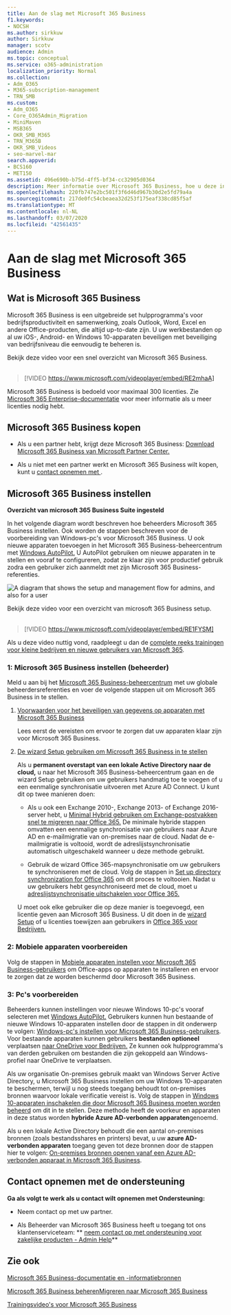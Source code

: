 ```yaml
---
title: Aan de slag met Microsoft 365 Business
f1.keywords:
- NOCSH
ms.author: sirkkuw
author: Sirkkuw
manager: scotv
audience: Admin
ms.topic: conceptual
ms.service: o365-administration
localization_priority: Normal
ms.collection:
- Adm_O365
- M365-subscription-management
- TRN_SMB
ms.custom:
- Adm_O365
- Core_O365Admin_Migration
- MiniMaven
- MSB365
- OKR_SMB_M365
- TRN_M365B
- OKR_SMB_Videos
- seo-marvel-mar
search.appverid:
- BCS160
- MET150
ms.assetid: 496e690b-b75d-4ff5-bf34-cc32905d0364
description: Meer informatie over Microsoft 365 Business, hoe u deze instellen en hoe u de apparaten en pc's van uw gebruikers voorbereidt om ervoor te zorgen dat ze worden beschermd door Microsoft 365 Business.
ms.openlocfilehash: 220fb747e2bc501f3f6d46d967b30d2e5fd79a4a
ms.sourcegitcommit: 217de0fc54cbeaea32d253f175eaf338cd85f5af
ms.translationtype: MT
ms.contentlocale: nl-NL
ms.lasthandoff: 03/07/2020
ms.locfileid: "42561435"
---
```

# <a name="get-started-with-microsoft-365-business"></a>Aan de slag met Microsoft 365 Business

## <a name="what-is-microsoft-365-business"></a>Wat is Microsoft 365 Business

Microsoft 365 Business is een uitgebreide set hulpprogramma's voor bedrijfsproductiviteit en samenwerking, zoals Outlook, Word, Excel en andere Office-producten, die altijd up-to-date zijn. U uw werkbestanden op al uw iOS-, Android- en Windows 10-apparaten beveiligen met beveiliging van bedrijfsniveau die eenvoudig te beheren is.

Bekijk deze video voor een snel overzicht van Microsoft 365 Business.<br><br>

> [!VIDEO https://www.microsoft.com/videoplayer/embed/RE2mhaA] 
  
Microsoft 365 Business is bedoeld voor maximaal 300 licenties. Zie [Microsoft 365 Enterprise-documentatie](https://go.microsoft.com/fwlink/p/?linkid=860986) voor meer informatie als u meer licenties nodig hebt. 
  
## <a name="get-microsoft-365-business"></a>Microsoft 365 Business kopen

- Als u een partner hebt, krijgt deze Microsoft 365 Business: [Download Microsoft 365 Business van Microsoft Partner Center.](get-microsoft-365-business.md)
    
- Als u niet met een partner werkt en Microsoft 365 Business wilt kopen, kunt u [contact opnemen met ](https://www.microsoft.com/microsoft-365/business).
    
## <a name="set-up-microsoft-365-business"></a>Microsoft 365 Business instellen

 **Overzicht van microsoft 365 Business Suite ingesteld**
  
In het volgende diagram wordt beschreven hoe beheerders Microsoft 365 Business instellen. Ook worden de stappen beschreven voor de voorbereiding van Windows-pc's voor Microsoft 365 Business. U ook nieuwe apparaten toevoegen in het Microsoft 365 Business-beheercentrum met [Windows AutoPilot.](add-autopilot-devices-and-profile.md) U AutoPilot gebruiken om nieuwe apparaten in te stellen en vooraf te configureren, zodat ze klaar zijn voor productief gebruik zodra een gebruiker zich aanmeldt met zijn Microsoft 365 Business-referenties.
  
![A diagram that shows the setup and management flow for admins, and also for a user](../media/249f81fc-7e79-44c7-8425-3a0b7b651c3b.png)

Bekijk deze video voor een overzicht van microsoft 365 Business setup.<br><br>

> [!VIDEO https://www.microsoft.com/videoplayer/embed/RE1FYSM] 

Als u deze video nuttig vond, raadpleegt u dan de [complete reeks trainingen voor kleine bedrijven en nieuwe gebruikers van Microsoft 365](https://support.office.com/article/6ab4bbcd-79cf-4000-a0bd-d42ce4d12816).

  
### <a name="1-set-up-microsoft-365-business-admin"></a>1: Microsoft 365 Business instellen (beheerder)

Meld u aan bij het [Microsoft 365 Business-beheercentrum](https://portal.office.com/adminportal/home) met uw globale beheerdersreferenties en voer de volgende stappen uit om Microsoft 365 Business in te stellen. 
  
1. [Voorwaarden voor het beveiligen van gegevens op apparaten met Microsoft 365 Business](pre-requisites-for-data-protection.md)
    
    Lees eerst de vereisten om ervoor te zorgen dat uw apparaten klaar zijn voor Microsoft 365 Business.
    
2. [De wizard Setup gebruiken om Microsoft 365 Business in te stellen](set-up.md)
    
    Als u **permanent overstapt van een lokale Active Directory naar de cloud,** u naar het Microsoft 365 Business-beheercentrum gaan en de wizard Setup gebruiken om uw gebruikers handmatig toe te voegen of u een eenmalige synchronisatie uitvoeren met Azure AD Connect. U kunt dit op twee manieren doen: 
    
    - Als u ook een Exchange 2010-, Exchange 2013- of Exchange 2016-server hebt, u [Minimal Hybrid gebruiken om Exchange-postvakken snel te migreren naar Office 365.](https://support.office.com/article/fdecceed-0702-4af3-85be-f2a0013937ef) De minimale hybride stappen omvatten een eenmalige synchronisatie van gebruikers naar Azure AD en e-mailmigratie van on-premises naar de cloud. Nadat de e-mailmigratie is voltooid, wordt de adreslijstsynchronisatie automatisch uitgeschakeld wanneer u deze methode gebruikt.
    
    - Gebruik de wizard Office 365-mapsynchronisatie om uw gebruikers te synchroniseren met de cloud. Volg de stappen in [Set up directory synchronization for Office 365](https://support.office.com/article/1b3b5318-6977-42ed-b5c7-96fa74b08846) om dit proces te voltooien. Nadat u uw gebruikers hebt gesynchroniseerd met de cloud, moet u [adreslijstsynchronisatie uitschakelen voor Office 365.](https://support.office.com/article/ee5f861e-bd48-4267-83d1-a4ead4b4a00d)
    
    U moet ook elke gebruiker die op deze manier is toegevoegd, een licentie geven aan Microsoft 365 Business. U dit doen in de [wizard Setup](set-up.md) of u licenties toewijzen aan gebruikers in [Office 365 voor Bedrijven.](https://support.office.com/article/997596B5-4173-4627-B915-36ABAC6786DC)
    
### <a name="2-prepare-mobile-devices"></a>2: Mobiele apparaten voorbereiden

Volg de stappen in [Mobiele apparaten instellen voor Microsoft 365 Business-gebruikers](set-up-mobile-devices.md) om Office-apps op apparaten te installeren en ervoor te zorgen dat ze worden beschermd door Microsoft 365 Business. 
  
### <a name="3-prepare-pcs"></a>3: Pc's voorbereiden

Beheerders kunnen instellingen voor nieuwe Windows 10-pc's vooraf selecteren met [Windows AutoPilot.](add-autopilot-devices-and-profile.md) Gebruikers kunnen hun bestaande of nieuwe Windows 10-apparaten instellen door de stappen in dit onderwerp te volgen: [Windows-pc's instellen voor Microsoft 365 Business-gebruikers](set-up-windows-devices.md). Voor bestaande apparaten kunnen gebruikers **bestanden optioneel** verplaatsen [naar OneDrive voor Bedrijven.](move-files-to-onedrive.md) Ze kunnen ook hulpprogramma's van derden gebruiken om bestanden die zijn gekoppeld aan Windows-profiel naar OneDrive te verplaatsen.
  
Als uw organisatie On-premises gebruik maakt van Windows Server Active Directory, u Microsoft 365 Business instellen om uw Windows 10-apparaten te beschermen, terwijl u nog steeds toegang behoudt tot on-premises bronnen waarvoor lokale verificatie vereist is. Volg de stappen in [Windows 10-apparaten inschakelen die door Microsoft 365 Business moeten worden beheerd](manage-windows-devices.md) om dit in te stellen. Deze methode heeft de voorkeur en apparaten in deze status worden **hybride Azure AD-verbonden apparaten**genoemd. 
  
Als u een lokale Active Directory behoudt die een aantal on-premises bronnen (zoals bestandsshares en printers) bevat, u uw **azure AD-verbonden apparaten** toegang geven tot deze bronnen door de stappen hier te volgen: [On-premises bronnen openen vanaf een Azure AD-verbonden apparaat in Microsoft 365 Business](access-resources.md).
  
  
## <a name="contact-support"></a>Contact opnemen met de ondersteuning

 **Ga als volgt te werk als u contact wilt opnemen met Ondersteuning:**
  
- Neem contact op met uw partner.
    
- Als Beheerder van Microsoft 365 Business heeft u toegang tot ons klantenserviceteam: ** [neem contact op met ondersteuning voor zakelijke producten - Admin Help](https://support.office.com/article/32a17ca7-6fa0-4870-8a8d-e25ba4ccfd4b)**
    
## <a name="see-also"></a>Zie ook

[Microsoft 365 Business-documentatie en -informatiebronnen](https://go.microsoft.com/fwlink/p/?linkid=853701)
  
[Microsoft 365 Business beheren](manage.md)[Migreren naar Microsoft 365 Business](migrate-to-microsoft-365-business.md)

[Trainingsvideo's voor Microsoft 365 Business](https://support.office.com/article/6ab4bbcd-79cf-4000-a0bd-d42ce4d12816) 
